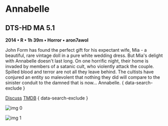 # Annabelle

## DTS-HD MA 5.1

**2014 • R • 1h 39m • Horror • aron7awol**

John Form has found the perfect gift for his expectant wife, Mia - a beautiful, rare vintage doll in a pure white wedding dress. But Mia's delight with Annabelle doesn't last long. On one horrific night, their home is invaded by members of a satanic cult, who violently attack the couple. Spilled blood and terror are not all they leave behind. The cultists have conjured an entity so malevolent that nothing they did will compare to the sinister conduit to the damned that is now... Annabelle.
{ data-search-exclude }

[Discuss](https://www.avsforum.com/threads/bass-eq-for-filtered-movies.2995212/post-58255534)  [TMDB](250546)
{ data-search-exclude }

![img 0](https://i.imgur.com/25f35Cj.jpg)

![img 1](https://i.imgur.com/uOo7NP6.jpg)

